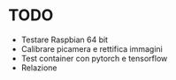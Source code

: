 # TODO

- Testare Raspbian 64 bit
- Calibrare picamera e rettifica immagini
- Test container con pytorch e tensorflow
- Relazione
